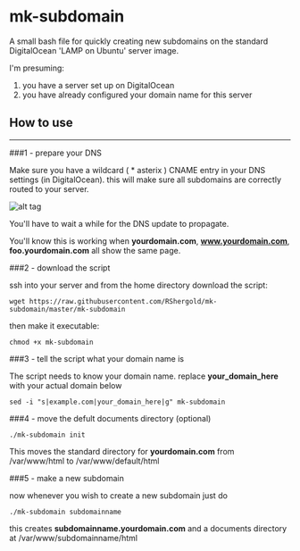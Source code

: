 # mk-subdomain
A small bash file for quickly creating new subdomains on the standard DigitalOcean 'LAMP on Ubuntu' server image.

I'm presuming:

1. you have a server set up on DigitalOcean
2. you have already configured your domain name for this server

## How to use
***

###1 - prepare your DNS

Make sure you have a wildcard ( * asterix ) CNAME entry in your DNS settings (in DigitalOcean). this will make sure all subdomains are correctly routed to your server.

![alt tag](http://i.imgur.com/theoTrq.png)

You'll have to wait a while for the DNS update to propagate. 

You'll know this is working when __yourdomain.com__, __www.yourdomain.com__, __foo.yourdomain.com__  all show the same page.

###2 - download the script



ssh into your server and from the home directory download the script:
	
	wget https://raw.githubusercontent.com/RShergold/mk-subdomain/master/mk-subdomain
	

then make it executable:

	chmod +x mk-subdomain
	
###3 - tell the script what your domain name is

The script needs to know your domain name. replace __your_domain_here__ with your actual domain below

	sed -i "s|example.com|your_domain_here|g" mk-subdomain

###4 - move the defult documents directory (optional)

	./mk-subdomain init

This moves the standard directory for __yourdomain.com__ from /var/www/html to /var/www/default/html

###5 - make a new subdomain

now whenever you wish to create a new subdomain just do

	./mk-subdomain subdomainname
	
this creates __subdomainname.yourdomain.com__ and a documents directory at /var/www/subdomainname/html
